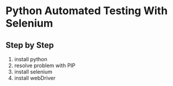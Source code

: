 # Python Automated Testing With Selenium

## Step by Step

1. install python
2. resolve problem with PIP
3. install selenium
4. install webDriver
